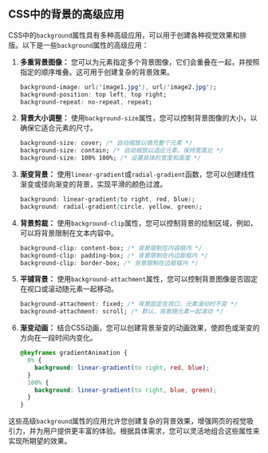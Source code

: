 ## CSS中的背景的高级应用

CSS中的`background`属性具有多种高级应用，可以用于创建各种视觉效果和排版。以下是一些`background`属性的高级应用：

1. **多重背景图像：** 您可以为元素指定多个背景图像，它们会重叠在一起，并按照指定的顺序堆叠。这可用于创建复杂的背景效果。

   ```css
   background-image: url('image1.jpg'), url('image2.jpg');
   background-position: top left, top right;
   background-repeat: no-repeat, repeat;
   ```

2. **背景大小调整：** 使用`background-size`属性，您可以控制背景图像的大小，以确保它适合元素的尺寸。

   ```css
   background-size: cover; /* 自动缩放以填充整个元素 */
   background-size: contain; /* 自动缩放以适应元素，保持宽高比 */
   background-size: 100% 100%; /* 设置具体的宽度和高度 */
   ```

3. **渐变背景：** 使用`linear-gradient`或`radial-gradient`函数，您可以创建线性渐变或径向渐变的背景，实现平滑的颜色过渡。

   ```css
   background: linear-gradient(to right, red, blue);
   background: radial-gradient(circle, yellow, green);
   ```

4. **背景剪裁：** 使用`background-clip`属性，您可以控制背景的绘制区域，例如，可以将背景限制在文本内容中。

   ```css
   background-clip: content-box; /* 背景限制在内容框内 */
   background-clip: padding-box; /* 背景限制在内边距框内 */
   background-clip: border-box; /* 背景限制在边框框内 */
   ```

5. **平铺背景：** 使用`background-attachment`属性，您可以控制背景图像是否固定在视口或滚动随元素一起移动。

   ```css
   background-attachment: fixed; /* 背景固定在视口，元素滚动时不变 */
   background-attachment: scroll; /* 默认，背景随元素一起滚动 */
   ```

6. **渐变动画：** 结合CSS动画，您可以创建背景渐变的动画效果，使颜色或渐变的方向在一段时间内变化。

   ```css
   @keyframes gradientAnimation {
     0% {
       background: linear-gradient(to right, red, blue);
     }
     100% {
       background: linear-gradient(to right, blue, green);
     }
   }
   ```

这些高级`background`属性的应用允许您创建复杂的背景效果，增强网页的视觉吸引力，并为用户提供更丰富的体验。根据具体需求，您可以灵活地组合这些属性来实现所期望的效果。